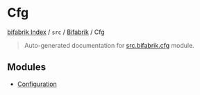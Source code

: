 # Cfg

[bifabrik Index](../../../README.md#bifabrik-index) /
`src` /
[Bifabrik](../index.md#bifabrik) /
Cfg

> Auto-generated documentation for [src.bifabrik.cfg](https://github.com/rjankovic/bifabrik/blob/main/src/bifabrik/cfg/__init__.py) module.

## Modules

- [Configuration](./Configuration.md)

